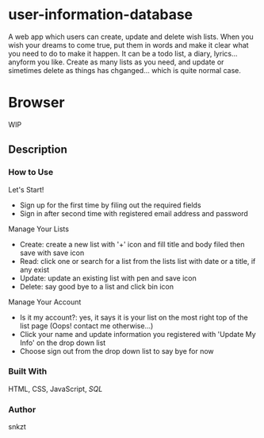 # user-information-database
A web app which users can create, update and delete wish lists.
When you wish your dreams to come true, put them in words and make it clear what you need to do to make it happen.
It can be a todo list, a diary, lyrics... anyform you like.
Create as many lists as you need, and update or simetimes delete as things has chganged... which is quite normal case.

# Browser
WIP

## Description
### How to Use
Let's Start!
  - Sign up for the first time by filing out the required fields
  - Sign in after second time with registered email address and password

Manage Your Lists
  - Create: create a new list with '+' icon and fill title and body filed then save with save icon
  - Read: click one or search for a list from the lists list with date or a title, if any exist 
  - Update: update an existing list with pen and save icon 
  - Delete: say good bye to a list and click bin icon
  
Manage Your Account
  - Is it my account?: yes, it says it is your list on the most right top of the list page (Oops! contact me otherwise...)
  - Click your name and update information you registered with 'Update My Info' on the drop down list 
  - Choose sign out from the drop down list to say bye for now

### Built With
HTML, CSS, JavaScript, *SQL*

### Author
snkzt
